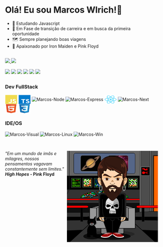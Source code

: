 #  Olá! Eu sou Marcos Wlrich!🤖



- 🚀 Estudando Javascript
- 🤞 Em Fase de transição de carreira e em busca da primeira oportunidade
- 🗺 Sempre planejando boas viagens
- 🤘 Apaixonado por Iron Maiden e Pink Floyd 

<br>
 <div>
  <a href="https://github.com/marcoswlrich">
  <img height="150em" src="https://github-readme-stats.vercel.app/api?username=marcoswlrich&show_icons=true&theme=dracula&include_all_commits=true&count_private=true"/>
  <img height="150em" src="https://github-readme-stats.vercel.app/api/top-langs/?username=marcoswlrich&layout=compact&langs_count=7&theme=dracula"/>
 </div>
<br> 
  
 <div>
   <a href="https://www.linkedin.com/in/marcos-wlrich-120020190/" target="_blank"><img src="https://img.shields.io/badge/-LinkedIn-%230077B5?style=for-the-badge&logo=linkedin&logoColor=white" target="_blank"></a> 
  <a href="https://medium.com/@marcoswlrich" target="_blank"><img src="https://img.shields.io/badge/Medium-12100E?style=for-the-badge&logo=medium&logoColor=white" target="_blank"></a>
   <a href = "mailto:marcosapw.dev@gmail.com"><img src="https://img.shields.io/badge/-Gmail-%23333?style=for-the-badge&logo=gmail&logoColor=white" target="_blank"></a>
  <a href="https://www.instagram.com/marcoswlrich/" target="_blank"><img src="https://img.shields.io/badge/-Instagram-%23E4405F?style=for-the-badge&logo=instagram&logoColor=white" target="_blank"></a>
   <a href="https://twitter.com/marcoswlrich_" target="_blank"><img src="https://img.shields.io/badge/Twitter-1DA1F2?style=for-the-badge&logo=twitter&logoColor=white" target="_blank"></a>
 	<a href="" target="_blank"><img src="https://img.shields.io/badge/Spotify-1ED760?&style=for-the-badge&logo=spotify&logoColor=white" target="_blank"></a>
  </div>

##  
  <div style="display: inline_block">
    <h3>Dev FullStack</h3>  
  <img align="center" alt="Marcos-Js" height="30" width="40" src="https://raw.githubusercontent.com/devicons/devicon/master/icons/javascript/javascript-plain.svg">
  <img align="center" alt="Marcos-Ts" height="30" width="40" src="https://raw.githubusercontent.com/devicons/devicon/master/icons/typescript/typescript-plain.svg">
  <img align="center" alt="Marcos-Node" height="30"  width="40" src="https://cdn.jsdelivr.net/gh/devicons/devicon/icons/nodejs/nodejs-original.svg" >
  <img align="center" alt="Marcos-Express" height="30"  width="40" src="https://cdn.jsdelivr.net/gh/devicons/devicon/icons/express/express-original.svg" >
  <img align="center" alt="Marcos-React" height="30" width="40" src="https://raw.githubusercontent.com/devicons/devicon/master/icons/react/react-original.svg">
  <img align="center" alt="Marcos-Next" height="30" width="40" src="https://cdn.jsdelivr.net/gh/devicons/devicon/icons/nextjs/nextjs-original.svg" >
  <img align="center" alt="Marcos-HTML" height="30" width="40" src="https://raw.githubusercontent.com/devicons/devicon/master/icons/html5/html5-original.svg">
  <img align="center" alt="Marcos-CSS" height="30" width="40" src="https://raw.githubusercontent.com/devicons/devicon/master/icons/css3/css3-original.svg">
    <h3> IDE/OS </h3>
  <img align="center" alt="Marcos-Visual" height="30" width="40"  src="https://cdn.jsdelivr.net/gh/devicons/devicon/icons/visualstudio/visualstudio-plain.svg" >
  <img align="center" alt="Marcos-Linux" height="30" width="40" src="https://cdn.jsdelivr.net/gh/devicons/devicon/icons/linux/linux-original.svg" >  
  <img align="center" alt="Marcos-Win" height="30" width="40" src="https://cdn.jsdelivr.net/gh/devicons/devicon/icons/windows8/windows8-original.svg" >
 
  </div>
  <br>
  

##

<img align="right" alt="GIF" src="https://github.com/marcoswlrich/marcoswlrich/blob/main/avatar_1635222437603.png?raw=true" width="300" height="300" />
 
*"Em um mundo de imãs e milagres, nossos pensamentos vagavam constantemente sem limites."* **_High Hopes_ - Pink Floyd**

